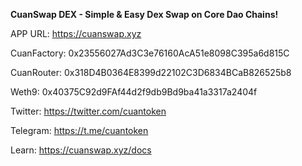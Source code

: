 <strong>CuanSwap DEX - Simple & Easy Dex Swap on Core Dao Chains!</strong>

APP URL: https://cuanswap.xyz

CuanFactory: 0x23556027Ad3C3e76160AcA51e8098C395a6d815C

CuanRouter: 0x318D4B0364E8399d22102C3D6834BCaB826525b8

Weth9: 0x40375C92d9FAf44d2f9db9Bd9ba41a3317a2404f

Twitter: https://twitter.com/cuantoken

Telegram: https://t.me/cuantoken

Learn: https://cuanswap.xyz/docs
